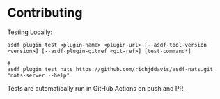 # Contributing

Testing Locally:

```shell
asdf plugin test <plugin-name> <plugin-url> [--asdf-tool-version <version>] [--asdf-plugin-gitref <git-ref>] [test-command*]

#
asdf plugin test nats https://github.com/richjddavis/asdf-nats.git "nats-server --help"
```

Tests are automatically run in GitHub Actions on push and PR.
